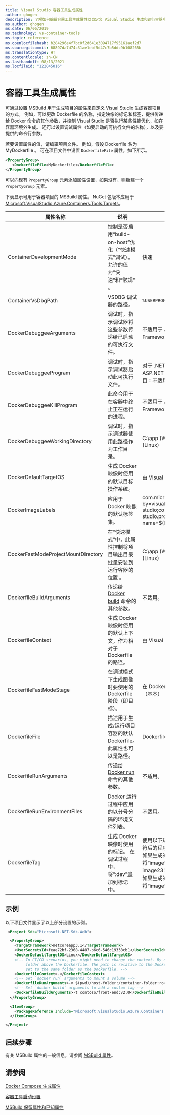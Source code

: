 ```yaml
---
title: Visual Studio 容器工具生成属性
author: ghogen
description: 了解如何编辑容器工具生成属性以自定义 Visual Studio 生成和运行容器项目的方式。
ms.author: ghogen
ms.date: 06/06/2019
ms.technology: vs-container-tools
ms.topic: reference
ms.openlocfilehash: b284296e4f7bc0f2d641e3094717f95161aef2d7
ms.sourcegitcommit: 68897da7d74c31ae1ebf5d47c7b5ddc9b108265b
ms.translationtype: HT
ms.contentlocale: zh-CN
ms.lasthandoff: 08/13/2021
ms.locfileid: "122045016"
---
```

# <a name="container-tools-build-properties"></a>容器工具生成属性

可通过设置 MSBuild 用于生成项目的属性来自定义 Visual Studio 生成容器项目的方式。 例如，可以更改 Dockerfile 的名称，指定映像的标记和标签，提供传递给 Docker 命令的其他参数，并控制 Visual Studio 是否执行某些性能优化，如在容器环境外生成。 还可以设置调试属性（如要启动的可执行文件的名称），以及要提供的命令行参数。

若要设置属性的值，请编辑项目文件。 例如，假设 Dockerfile 名为 MyDockerfile  。 可在项目文件中设置 `DockerfileFile` 属性，如下所示。

```xml
<PropertyGroup>
   <DockerfileFile>MyDockerfile</DockerfileFile>
</PropertyGroup>
```

可以向现有 `PropertyGroup` 元素添加属性设置，如果没有，则新建一个 `PropertyGroup` 元素。

下表显示可用于容器项目的 MSBuild 属性。 NuGet 包版本应用于 [Microsoft.VisualStudio.Azure.Containers.Tools.Targets](https://www.nuget.org/packages/Microsoft.VisualStudio.Azure.Containers.Tools.Targets/)。

| 属性名称 | 说明 | 默认值  | NuGet 包版本|
|---------------|-------------|----------------|----------------------|
| ContainerDevelopmentMode | 控制是否启用“build-on-host”优化（“快速模式”调试）。  允许的值为“快速”和“常规”   。 | 快速 |1.0.1872750 或更高版本|
| ContainerVsDbgPath | VSDBG 调试器的路径。 | `%USERPROFILE%\vsdbg\vs2017u5` |1.0.1985401 或更高版本|
| DockerDebuggeeArguments | 调试时，指示调试器将这些参数传递给已启动的可执行文件。 | 不适用于 ASP.NET .NET Framework 项目 |1.7.8 或更高版本|
| DockerDebuggeeProgram | 调试时，指示调试器启动此可执行文件。 | 对于 .NET Core 项目：dotnet、ASP.NET .NET Framework 项目：不适用（始终使用 IIS） |1.7.8 或更高版本|
| DockerDebuggeeKillProgram | 此命令用于在容器中终止正在运行的进程。 | 不适用于 ASP.NET .NET Framework 项目 |1.7.8 或更高版本|
| DockerDebuggeeWorkingDirectory | 调试时，指示调试器使用此路径作为工作目录。 | C:\app (Windows) 或 /app (Linux) |1.7.8 或更高版本|
| DockerDefaultTargetOS | 生成 Docker 映像时使用的默认目标操作系统。 | 由 Visual Studio 设置。 |1.0.1985401 或更高版本|
| DockerImageLabels | 应用于 Docker 映像的默认标签集。 | com.microsoft.created-by=visual-studio;com.microsoft.visual-studio.project-name=$(MSBuildProjectName) |1.5.4 或更高版本|
| DockerFastModeProjectMountDirectory|在“快速模式”中，此属性控制将项目输出目录批量安装到运行容器的位置  。|C:\app (Windows) 或 /app (Linux)|1.9.2 或更高版本|
| DockerfileBuildArguments | 传递给 [Docker build](https://docs.docker.com/engine/reference/commandline/build/) 命令的其他参数。 | 不适用。 |1.0.1872750 或更高版本|
| DockerfileContext | 生成 Docker 映像时使用的默认上下文，作为相对于 Dockerfile 的路径。 | 由 Visual Studio 设置。 |1.0.1872750 或更高版本|
| DockerfileFastModeStage | 在调试模式下生成图像时要使用的 Dockerfile 阶段（即目标）。 | 在 Dockerfile 中找到的第一阶段（基本） |
| DockerfileFile | 描述用于生成/运行项目容器的默认 Dockerfile。 此属性也可以是路径。 | Dockerfile |1.0.1872750 或更高版本|
| DockerfileRunArguments | 传递给 [Docker run](https://docs.docker.com/engine/reference/commandline/run/) 命令的其他参数。 | 不适用。 |1.0.1872750 或更高版本|
| DockerfileRunEnvironmentFiles | Docker 运行过程中应用的以分号分隔的环境文件列表。 | 不适用。 |1.0.1872750 或更高版本|
| DockerfileTag | 生成 Docker 映像时使用的标记。 在调试过程中，将“:dev”追加到标记中。 | 使用以下规则去除非字母数字字符后的程序集名称： <br/> 如果生成的标记全部为数值，则将“image”作为前缀插入（例如 image2314） <br/> 如果生成的标记为空字符串，则将“image”用作标记。 |1.0.1872750 或更高版本|

## <a name="example"></a>示例

以下项目文件显示了以上部分设置的示例。

```xml
 <Project Sdk="Microsoft.NET.Sdk.Web">

  <PropertyGroup>
    <TargetFramework>netcoreapp3.1</TargetFramework>
    <UserSecretsId>feae72bf-2368-4487-b6c6-546c19338cb1</UserSecretsId>
    <DockerDefaultTargetOS>Linux</DockerDefaultTargetOS>
    <!-- In CI/CD scenarios, you might need to change the context. By default, Visual Studio uses the
         folder above the Dockerfile. The path is relative to the Dockerfile, so here the context is
         set to the same folder as the Dockerfile. -->
    <DockerfileContext>.</DockerfileContext>
    <!-- Set `docker run` arguments to mount a volume -->
    <DockerfileRunArguments>-v $(pwd)/host-folder:/container-folder:ro</DockerfileRunArguments>
    <!-- Set `docker build` arguments to add a custom tag -->
    <DockerfileBuildArguments>-t contoso/front-end:v2.0</DockerfileBuildArguments>
  </PropertyGroup>

  <ItemGroup>
    <PackageReference Include="Microsoft.VisualStudio.Azure.Containers.Tools.Targets" Version="1.10.6" />
  </ItemGroup>

</Project>
```

## <a name="next-steps"></a>后续步骤

有关 MSBuild 属性的一般信息，请参阅 [MSBuild 属性](../msbuild/msbuild-properties.md)。

## <a name="see-also"></a>请参阅

[Docker Compose 生成属性](docker-compose-properties.md)

[容器工具启动设置](container-launch-settings.md)

[MSBuild 保留属性和已知属性](../msbuild/msbuild-reserved-and-well-known-properties.md)
